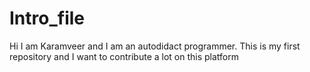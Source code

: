 # Intro_file
Hi I am Karamveer and I am an autodidact programmer.
This is my first repository and I want to contribute a lot on this platform

